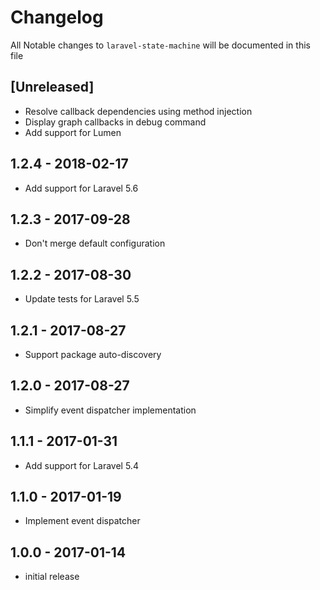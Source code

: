 # Changelog

All Notable changes to `laravel-state-machine` will be documented in this file

## [Unreleased]

- Resolve callback dependencies using method injection
- Display graph callbacks in debug command
- Add support for Lumen

## 1.2.4 - 2018-02-17

- Add support for Laravel 5.6

## 1.2.3 - 2017-09-28

- Don't merge default configuration

## 1.2.2 - 2017-08-30

- Update tests for Laravel 5.5

## 1.2.1 - 2017-08-27

- Support package auto-discovery

## 1.2.0 - 2017-08-27

- Simplify event dispatcher implementation

## 1.1.1 - 2017-01-31

- Add support for Laravel 5.4

## 1.1.0 - 2017-01-19

- Implement event dispatcher

## 1.0.0 - 2017-01-14

- initial release

